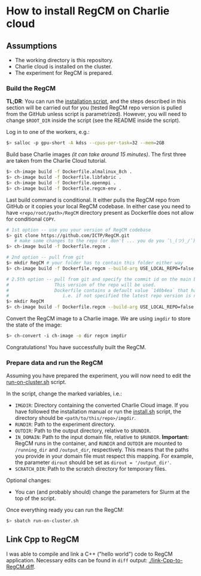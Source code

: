# How to install RegCM on Charlie cloud

## Assumptions

- The working directory is this repository.
- Charlie cloud is installed on the cluster.
- The experiment for RegCM is prepared.

### Build the RegCM

**TL;DR**: You can run the [installation script](./install.sh), and the steps described in this section will be carried out for you (tested RegCM repo version is pulled from the GitHub unless script is parametrized). However, you will need to change `$ROOT_DIR` inside the script (see the README inside the script).

Log in to one of the workers, e.g.:

```bash
$> salloc -p gpu-short -A kdss --cpus-per-task=32 --mem=2GB
```

Build base Charlie images *(it can take around 15 minutes)*. The first three are taken from the Charlie Cloud tutorial.

```bash
$> ch-image build -f Dockerfile.almalinux_8ch .
$> ch-image build -f Dockerfile.libfabric .
$> ch-image build -f Dockerfile.openmpi .
$> ch-image build -f Dockerfile.regcm-env .
```

Last build command is conditional. It either pulls the RegCM repo from GitHub or it copies your local RegCM codebase. In either case you need to have `<repo/root/path>/RegCM` directory present as Dockerfile does not allow for conditional `COPY`.

```bash
# 1st option -- use you your version of RegCM codebase
$> git clone https://github.com/ICTP/RegCM.git
   # make some changes to the repo (or don't ... you do you ¯\_(ツ)_/¯)
$> ch-image build -f Dockerfile.regcm .

# 2nd option -- pull from git
$> mkdir RegCM # your folder has to contain this folder either way
$> ch-image build -f Dockerfile.regcm --build-arg USE_LOCAL_REPO=false .

# 2.5th option -- pull from git and specify the commit id on the main branch.
#                 This version of the repo will be used.
#                 Dockerfile contains a default value `140b4ea` that has been tested.
#                    i.e. if not specified the latest repo version is not pulled.
$> mkdir RegCM
$> ch-image build -f Dockerfile.regcm --build-arg USE_LOCAL_REPO=false --build-arg COMMIT_ID=140b4ea .
```

Convert the RegCM image to a Charlie image. We are using `imgdir` to store the state of the image:

```bash
$> ch-convert -i ch-image -o dir regcm imgdir
```

Congratulations! You have successfully built the RegCM.

### Prepare data and run the RegCM

Assuming you have prepared the experiment, you will now need to edit the [run-on-cluster.sh](./run-on-cluster.sh) script.

In the script, change the marked variables, i.e.:

- `IMGDIR`: Directory containing the converted Charlie Cloud image. If you have followed the installation manual or run the [install.sh](./install.sh) script, the directory should be `<path/to/this/repo>/imgdir`.
- `RUNDIR`: Path to the experiment directory.
- `OUTDIR`: Path to the output directory, relative to `$RUNDIR`.
- `IN_DOMAIN`: Path to the input domain file, relative to `$RUNDIR`. **Important:** RegCM runs in the container, and `RUNDIR` and `OUTDIR` are mounted to `/running_dir` and `/output_dir`, respectively. This means that the paths you provide in your domain file must respect this mapping. For example, the parameter `dirout` should be set as `dirout = '/output_dir'`.
- `SCRATCH_DIR`: Path to the scratch directory for temporary files.

Optional changes:

- You can (and probably should) change the parameters for Slurm at the top of the script.

Once everything ready you can run the RegCM:

```bash
$> sbatch run-on-cluster.sh
```

## Link Cpp to RegCM

I was able to compile and link a C++ ("hello world") code to RegCM application. Necessary edits can be found in `diff` output: [./link-Cpp-to-RegCM.diff](./link-Cpp-to-RegCM.diff).
